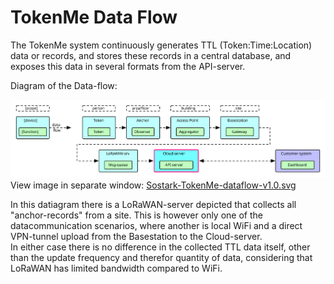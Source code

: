 # TokenMe Data Flow

The TokenMe system continuously generates TTL (Token:Time:Location) data or records, and stores these records in a central database, and exposes this data in several formats from the API-server.

Diagram of the Data-flow:

<img src="img/Sostark-TokenMe-dataflow-v1.0.svg" /> <br>
View image in separate window: <a href="./img/Sostark-TokenMe-dataflow-v1.0.svg" target="_blank">Sostark-TokenMe-dataflow-v1.0.svg</a>

In this datiagram there is a LoRaWAN-server depicted that collects all "anchor-records" from a site. This is however only one of the datacommunication scenarios, where another is local WiFi and a direct VPN-tunnel upload from the Basestation to the Cloud-server. <br>
In either case there is no difference in the collected TTL data itself, other than the update frequency and therefor quantity of data, considering that LoRaWAN has limited bandwidth compared to WiFi.
